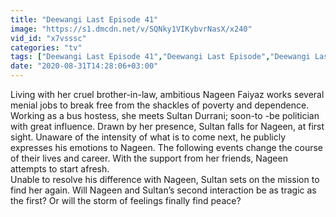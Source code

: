 ```yaml
---
title: "Deewangi Last Episode 41"
image: "https://s1.dmcdn.net/v/SQNky1VIKybvrNasX/x240"
vid_id: "x7vsssc"
categories: "tv"
tags: ["Deewangi Last Episode 41","Deewangi Last Episode","Deewangi Last 41"]
date: "2020-08-31T14:28:06+03:00"
---
```

Living with her cruel brother-in-law, ambitious Nageen Faiyaz works several menial jobs to break free from the shackles of poverty and dependence.  <br>Working as a bus hostess, she meets Sultan Durrani; soon-to -be politician with great influence. Drawn by her presence, Sultan falls for Nageen, at first sight. Unaware of the intensity of what is to come next, he publicly expresses his emotions to Nageen. The following events change the course of their lives and career. With the support from her friends, Nageen attempts to start afresh.  <br>Unable to resolve his difference with Nageen, Sultan sets on the mission to find her again. Will Nageen and Sultan’s second interaction be as tragic as the first? Or will the storm of feelings finally find peace?
